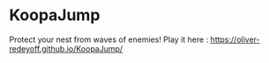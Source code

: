 # KoopaJump
Protect your nest from waves of enemies!
Play it here : https://oliver-redeyoff.github.io/KoopaJump/
